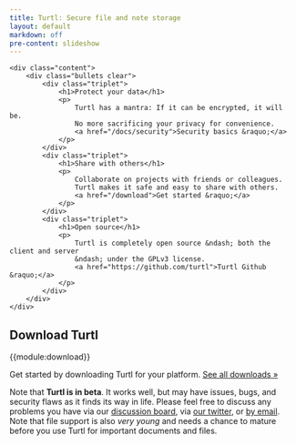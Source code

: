 ```yaml
---
title: Turtl: Secure file and note storage
layout: default
markdown: off
pre-content: slideshow
---
```


    <div class="content">
        <div class="bullets clear">
            <div class="triplet">
                <h1>Protect your data</h1>
                <p>
                    Turtl has a mantra: If it can be encrypted, it will be.
                    No more sacrificing your privacy for convenience.
                    <a href="/docs/security">Security basics &raquo;</a>
                </p>
            </div>
            <div class="triplet">
                <h1>Share with others</h1>
                <p>
                    Collaborate on projects with friends or colleagues.
                    Turtl makes it safe and easy to share with others.
                    <a href="/download">Get started &raquo;</a>
                </p>
            </div>
            <div class="triplet">
                <h1>Open source</h1>
                <p>
                    Turtl is completely open source &ndash; both the client and server
                    &ndash; under the GPLv3 license.
                    <a href="https://github.com/turtl">Turtl Github &raquo;</a>
                </p>
            </div>
        </div>
    </div>
</section>

<section>
    <div class="content download">
        <h1>
            Download Turtl
            <!--<small><a href="/download">all downloads &raquo;</a></small>-->
        </h1>
        {{module:download}}
        <p>
            Get started by downloading Turtl for your platform. <a href="/download">See all downloads &raquo;</a>
        </p>
    </div>
</section>

<section>
    <div class="content">
        <div class="extra clear">
            <p>
                Note that <strong>Turtl is in beta</strong>. It works well, but may have issues, bugs, and security flaws as it finds its way in life.
                Please feel free to discuss any problems you have via our <a href="http://groups.google.com/d/forum/turtl">discussion board</a>,
                via <a href="https://twitter.com/turtlapp">our twitter</a>, or <a href="mailto:info@turtl.it">by email</a>. Note that file support is
                also <em>very young</em> and needs a chance to mature before you use Turtl for important documents and files.
            </p>
        </div>
    </div>
